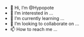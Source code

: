 - 👋 Hi, I’m @Hypopote
- 👀 I’m interested in ...
- 🌱 I’m currently learning ...
- 💞️ I’m looking to collaborate on ...
- 📫 How to reach me ...

<!---
Hypopote/Hypopote is a ✨ special ✨ repository because its `README.md` (this file) appears on your GitHub profile.
You can click the Preview link to take a look at your changes.
--->
